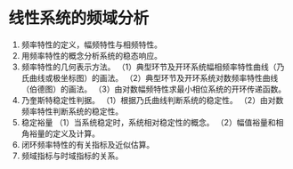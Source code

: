 # 线性系统的频域分析
1. 频率特性的定义，幅频特性与相频特性。
2. 用频率特性的概念分析系统的稳态响应。
3. 频率特性的几何表示方法。
（1）典型环节及开环系统幅相频率特性曲线（乃氏曲线或极坐标图）的画法。
（2）典型环节及开环系统对数频率特性曲线（伯德图）的画法。
（3）由对数幅频特性求最小相位系统的开环传递函数。
4. 乃奎斯特稳定性判据。
（1）根据乃氏曲线判断系统的稳定性。
（2）由对数频率特性判断系统的稳定性。
5. 稳定裕量
（1）当系统稳定时，系统相对稳定性的概念。
（2）幅值裕量和相角裕量的定义及计算。
6. 闭环频率特性的有关指标及近似估算。
7. 频域指标与时域指标的关系。

